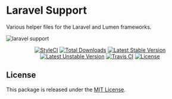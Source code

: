 # Laravel Support

Various helper files for the Laravel and Lumen frameworks.

![laravel support](https://user-images.githubusercontent.com/10347617/80062106-a1108300-853b-11ea-8704-ed46b41a8081.png)

<p align="center">
    <a href="https://styleci.io/repos/258101736"><img src="https://styleci.io/repos/258101736/shield" alt="StyleCI" /></a>
    <a href="https://packagist.org/packages/andrey-helldar/laravel-support"><img src="https://img.shields.io/packagist/dt/andrey-helldar/laravel-support.svg?style=flat-square" alt="Total Downloads" /></a>
    <a href="https://packagist.org/packages/andrey-helldar/laravel-support"><img src="https://poser.pugx.org/andrey-helldar/laravel-support/v/stable?format=flat-square" alt="Latest Stable Version" /></a>
    <a href="https://packagist.org/packages/andrey-helldar/laravel-support"><img src="https://poser.pugx.org/andrey-helldar/laravel-support/v/unstable?format=flat-square" alt="Latest Unstable Version" /></a>
    <a href="https://travis-ci.org/andrey-helldar/laravel-support"><img src="https://travis-ci.org/andrey-helldar/laravel-support.svg?branch=master" alt="Travis CI" /></a>
    <a href="LICENSE"><img src="https://poser.pugx.org/andrey-helldar/laravel-support/license?format=flat-square" alt="License" /></a>
</p>


## License

This package is released under the [MIT License](LICENSE).
